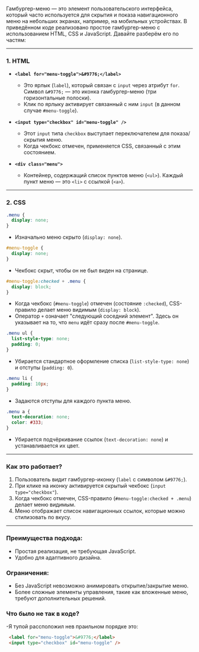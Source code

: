 Гамбургер-меню — это элемент пользовательского интерфейса, который часто используется для скрытия и показа навигационного меню на небольших экранах, например, на мобильных устройствах. В приведённом коде реализовано простое гамбургер-меню с использованием HTML, CSS и JavaScript. Давайте разберём его по частям:

---

### 1. **HTML**
- **`<label for="menu-toggle">&#9776;</label>`**
  - Это ярлык (`label`), который связан с `input` через атрибут `for`. Символ `&#9776;` — это иконка гамбургер-меню (три горизонтальные полоски).
  - Клик по ярлыку активирует связанный с ним `input` (в данном случае `#menu-toggle`).
  
- **`<input type="checkbox" id="menu-toggle" />`**
  - Этот `input` типа `checkbox` выступает переключателем для показа/скрытия меню.
  - Когда чекбокс отмечен, применяется CSS, связанный с этим состоянием.

- **`<div class="menu">`**
  - Контейнер, содержащий список пунктов меню (`<ul>`). Каждый пункт меню — это `<li>` с ссылкой (`<a>`).

---

### 2. **CSS**
```css
.menu {
  display: none;
}
```
- Изначально меню скрыто (`display: none`).

```css
#menu-toggle {
  display: none;
}
```
- Чекбокс скрыт, чтобы он не был виден на странице.

```css
#menu-toggle:checked + .menu {
  display: block;
}
```
- Когда чекбокс (`#menu-toggle`) отмечен (состояние `:checked`), CSS-правило делает меню видимым (`display: block`).
- Оператор `+` означает "следующий соседний элемент". Здесь он указывает на то, что `menu` идёт сразу после `#menu-toggle`.

```css
.menu ul {
  list-style-type: none;
  padding: 0;
}
```
- Убирается стандартное оформление списка (`list-style-type: none`) и отступы (`padding: 0`).

```css
.menu li {
  padding: 10px;
}
```
- Задаются отступы для каждого пункта меню.

```css
.menu a {
  text-decoration: none;
  color: #333;
}
```
- Убирается подчёркивание ссылок (`text-decoration: none`) и устанавливается их цвет.

---

### Как это работает?
1. Пользователь видит гамбургер-иконку (`label` с символом `&#9776;`).
2. При клике на иконку активируется скрытый чекбокс (`input type="checkbox"`).
3. Когда чекбокс отмечен, CSS-правило (`#menu-toggle:checked + .menu`) делает меню видимым.
4. Меню отображает список навигационных ссылок, которые можно стилизовать по вкусу.

---

### Преимущества подхода:
- Простая реализация, не требующая JavaScript.
- Удобно для адаптивного дизайна.

### Ограничения:
- Без JavaScript невозможно анимировать открытие/закрытие меню.
- Более сложные элементы управления, такие как вложенные меню, требуют дополнительных решений.

### Что было не так в коде?
-Я тупой рассположил нев праильном порядке это:
```html
 <label for="menu-toggle">&#9776;</label>
 <input type="checkbox" id="menu-toggle" />
```
